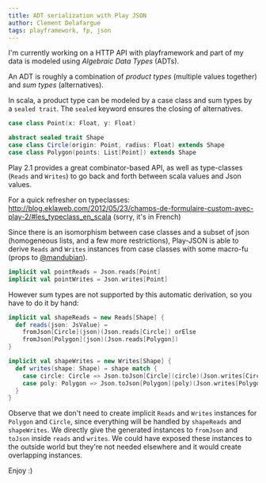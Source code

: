 ```yaml
---
title: ADT serialization with Play JSON
author: Clement Delafargue
tags: playframework, fp, json
---
```


I'm currently working on a HTTP API with playframework and part of my data is
modeled using *Algebraic Data Types* (ADTs).

An ADT is roughly a combination of *product types* (multiple values together)
and *sum types* (alternatives).

In scala, a product type can be modeled by a case class and sum types by a
`sealed trait`. The `sealed` keyword ensures the closing of alternatives.

```scala
case class Point(x: Float, y: Float)

abstract sealed trait Shape
case class Circle(origin: Point, radius: Float) extends Shape
case class Polygon(points: List[Point]) extends Shape
```

Play 2.1 provides a great combinator-based API, as well as type-classes
(`Reads` and `Writes`) to go back and forth between scala values and
Json values.

For a quick refresher on typeclasses:
<http://blog.eklaweb.com/2012/05/23/champs-de-formulaire-custom-avec-play-2/#les_typeclass_en_scala> (sorry, it's in French)

Since there is an isomorphism between case classes and a subset of json
(homogeneous lists, and a few more restrictions), Play-JSON is able to derive
`Reads` and `Writes` instances from case classes with some macro-fu
(props to [@mandubian](http://mandubian.com)).

```scala
implicit val pointReads = Json.reads[Point]
implicit val pointWrites = Json.writes[Point]
```

However sum types are not supported by this automatic derivation, so you have
to do it by hand:

```scala
implicit val shapeReads = new Reads[Shape] {
  def reads(json: JsValue) =
    fromJson[Circle](json)(Json.reads[Circle]) orElse
    fromJson[Polygon](json)(Json.reads[Polygon])
}

implicit val shapeWrites = new Writes[Shape] {
  def writes(shape: Shape) = shape match {
    case circle: Circle => Json.toJson[Circle](circle)(Json.writes[Circle])
    case poly: Polygon => Json.toJson[Polygon](poly)(Json.writes[Polygon])
  }
}
```

Observe that we don't need to create implicit `Reads` and `Writes` instances
for `Polygon` and `Circle`, since everything will be handled by `shapeReads`
and `shapeWrites`. We directly give the generated instances to `fromJson` and
`toJson` inside `reads` and `writes`. We could have exposed these instances to
the outside world but they're not needed elsewhere and it would create
overlapping instances.

Enjoy :)
